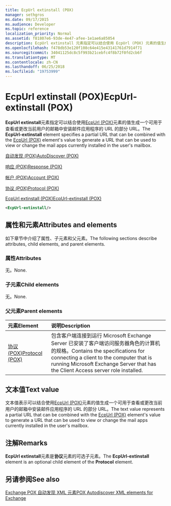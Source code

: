 ```yaml
---
title: EcpUrl extinstall (POX)
manager: sethgros
ms.date: 09/17/2015
ms.audience: Developer
ms.topic: reference
localization_priority: Normal
ms.assetid: f81807e6-93de-4e47-afee-1e1ae6a85054
description: EcpUrl extinstall 元素指定可以结合使用 EcpUrl (POX) 元素的值生成一个可用于查看或更改当前用户的邮箱中安装邮件应用程序的 URL 的部分 URL。
ms.openlocfilehash: f478db53e120f108c64e415e43141761d7914f71
ms.sourcegitcommit: 34041125dc8c5f993b21cebfc4f8b72f0fd2cb6f
ms.translationtype: MT
ms.contentlocale: zh-CN
ms.lasthandoff: 06/25/2018
ms.locfileid: "19753999"
---
```

# <a name="ecpurl-extinstall-pox"></a><span data-ttu-id="2c473-103">EcpUrl extinstall (POX)</span><span class="sxs-lookup"><span data-stu-id="2c473-103">EcpUrl-extinstall (POX)</span></span>

<span data-ttu-id="2c473-104">**EcpUrl extinstall**元素指定可以结合使用[EcpUrl (POX)](ecpurl-pox.md)元素的值生成一个可用于查看或更改当前用户的邮箱中安装邮件应用程序的 URL 的部分 URL。</span><span class="sxs-lookup"><span data-stu-id="2c473-104">The **EcpUrl-extinstall** element specifies a partial URL that can be combined with the [EcpUrl (POX)](ecpurl-pox.md) element's value to generate a URL that can be used to view or change the mail apps currently installed in the user's mailbox.</span></span> 
  
[<span data-ttu-id="2c473-105">自动发现 (POX)</span><span class="sxs-lookup"><span data-stu-id="2c473-105">AutoDiscover (POX)</span></span>](autodiscover-pox.md)
  
[<span data-ttu-id="2c473-106">响应 (POX)</span><span class="sxs-lookup"><span data-stu-id="2c473-106">Response (POX)</span></span>](response-pox.md)
  
[<span data-ttu-id="2c473-107">帐户 (POX)</span><span class="sxs-lookup"><span data-stu-id="2c473-107">Account (POX)</span></span>](account-pox.md)
  
[<span data-ttu-id="2c473-108">协议 (POX)</span><span class="sxs-lookup"><span data-stu-id="2c473-108">Protocol (POX)</span></span>](protocol-pox.md)
  
[<span data-ttu-id="2c473-109">EcpUrl extinstall (POX)</span><span class="sxs-lookup"><span data-stu-id="2c473-109">EcpUrl-extinstall (POX)</span></span>](ecpurl-extinstall-pox.md)
  
```XML
<EcpUrl-extinstall/>
```

## <a name="attributes-and-elements"></a><span data-ttu-id="2c473-110">属性和元素</span><span class="sxs-lookup"><span data-stu-id="2c473-110">Attributes and elements</span></span>

<span data-ttu-id="2c473-111">如下章节中介绍了属性、子元素和父元素。</span><span class="sxs-lookup"><span data-stu-id="2c473-111">The following sections describe attributes, child elements, and parent elements.</span></span>
  
### <a name="attributes"></a><span data-ttu-id="2c473-112">属性</span><span class="sxs-lookup"><span data-stu-id="2c473-112">Attributes</span></span>

<span data-ttu-id="2c473-113">无。</span><span class="sxs-lookup"><span data-stu-id="2c473-113">None.</span></span>
  
### <a name="child-elements"></a><span data-ttu-id="2c473-114">子元素</span><span class="sxs-lookup"><span data-stu-id="2c473-114">Child elements</span></span>

<span data-ttu-id="2c473-115">无。</span><span class="sxs-lookup"><span data-stu-id="2c473-115">None.</span></span>
  
### <a name="parent-elements"></a><span data-ttu-id="2c473-116">父元素</span><span class="sxs-lookup"><span data-stu-id="2c473-116">Parent elements</span></span>

|<span data-ttu-id="2c473-117">**元素**</span><span class="sxs-lookup"><span data-stu-id="2c473-117">**Element**</span></span>|<span data-ttu-id="2c473-118">**说明**</span><span class="sxs-lookup"><span data-stu-id="2c473-118">**Description**</span></span>|
|:-----|:-----|
|[<span data-ttu-id="2c473-119">协议 (POX)</span><span class="sxs-lookup"><span data-stu-id="2c473-119">Protocol (POX)</span></span>](protocol-pox.md) <br/> |<span data-ttu-id="2c473-120">包含客户端连接到运行 Microsoft Exchange Server 已安装了客户端访问服务器角色的计算机的规格。</span><span class="sxs-lookup"><span data-stu-id="2c473-120">Contains the specifications for connecting a client to the computer that is running Microsoft Exchange Server that has the Client Access server role installed.</span></span>  <br/> |
   
## <a name="text-value"></a><span data-ttu-id="2c473-121">文本值</span><span class="sxs-lookup"><span data-stu-id="2c473-121">Text value</span></span>

<span data-ttu-id="2c473-122">文本值表示可以结合使用[EcpUrl (POX)](ecpurl-pox.md)元素的值生成一个可用于查看或更改当前用户的邮箱中安装邮件应用程序的 URL 的部分 URL。</span><span class="sxs-lookup"><span data-stu-id="2c473-122">The text value represents a partial URL that can be combined with the [EcpUrl (POX)](ecpurl-pox.md) element's value to generate a URL that can be used to view or change the mail apps currently installed in the user's mailbox.</span></span> 
  
## <a name="remarks"></a><span data-ttu-id="2c473-123">注解</span><span class="sxs-lookup"><span data-stu-id="2c473-123">Remarks</span></span>

<span data-ttu-id="2c473-124">**EcpUrl extinstall**元素是**协议**元素的可选子元素。</span><span class="sxs-lookup"><span data-stu-id="2c473-124">The **EcpUrl-extinstall** element is an optional child element of the **Protocol** element.</span></span> 
  
## <a name="see-also"></a><span data-ttu-id="2c473-125">另请参阅</span><span class="sxs-lookup"><span data-stu-id="2c473-125">See also</span></span>



[<span data-ttu-id="2c473-126">Exchange POX 自动发现 XML 元素</span><span class="sxs-lookup"><span data-stu-id="2c473-126">POX Autodiscover XML elements for Exchange</span></span>](pox-autodiscover-xml-elements-for-exchange.md)

